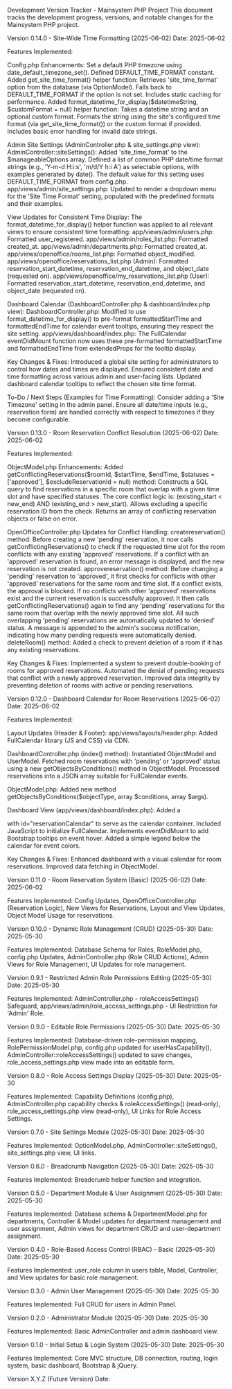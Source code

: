 Development Version Tracker - Mainsystem PHP Project
This document tracks the development progress, versions, and notable changes for the Mainsystem PHP project.

Version 0.14.0 - Site-Wide Time Formatting (2025-06-02)
Date: 2025-06-02

Features Implemented:

Config.php Enhancements:
Set a default PHP timezone using date_default_timezone_set().
Defined DEFAULT_TIME_FORMAT constant.
Added get_site_time_format() helper function:
Retrieves 'site_time_format' option from the database (via OptionModel).
Falls back to DEFAULT_TIME_FORMAT if the option is not set.
Includes static caching for performance.
Added format_datetime_for_display($datetimeString, $customFormat = null) helper function:
Takes a datetime string and an optional custom format.
Formats the string using the site's configured time format (via get_site_time_format()) or the custom format if provided.
Includes basic error handling for invalid date strings.

Admin Site Settings (AdminController.php & site_settings.php view):
AdminController::siteSettings():
Added 'site_time_format' to the $manageableOptions array.
Defined a list of common PHP date/time format strings (e.g., 'Y-m-d H:i:s', 'm/d/Y h:i A') as selectable options, with examples generated by date().
The default value for this setting uses DEFAULT_TIME_FORMAT from config.php.
app/views/admin/site_settings.php:
Updated to render a dropdown menu for the 'Site Time Format' setting, populated with the predefined formats and their examples.

View Updates for Consistent Time Display:
The format_datetime_for_display() helper function was applied to all relevant views to ensure consistent time formatting:
app/views/admin/users.php: Formatted user_registered.
app/views/admin/roles_list.php: Formatted created_at.
app/views/admin/departments.php: Formatted created_at.
app/views/openoffice/rooms_list.php: Formatted object_modified.
app/views/openoffice/reservations_list.php (Admin): Formatted reservation_start_datetime, reservation_end_datetime, and object_date (requested on).
app/views/openoffice/my_reservations_list.php (User): Formatted reservation_start_datetime, reservation_end_datetime, and object_date (requested on).

Dashboard Calendar (DashboardController.php & dashboard/index.php view):
DashboardController.php:
Modified to use format_datetime_for_display() to pre-format formattedStartTime and formattedEndTime for calendar event tooltips, ensuring they respect the site setting.
app/views/dashboard/index.php:
The FullCalendar eventDidMount function now uses these pre-formatted formattedStartTime and formattedEndTime from extendedProps for the tooltip display.

Key Changes & Fixes:
Introduced a global site setting for administrators to control how dates and times are displayed.
Ensured consistent date and time formatting across various admin and user-facing lists.
Updated dashboard calendar tooltips to reflect the chosen site time format.

To-Do / Next Steps (Examples for Time Formatting):
Consider adding a 'Site Timezone' setting in the admin panel.
Ensure all date/time inputs (e.g., reservation form) are handled correctly with respect to timezones if they become configurable.

Version 0.13.0 - Room Reservation Conflict Resolution (2025-06-02)
Date: 2025-06-02

Features Implemented:

ObjectModel.php Enhancements:
Added getConflictingReservations($roomId, $startTime, $endTime, $statuses = ['approved'], $excludeReservationId = null) method:
Constructs a SQL query to find reservations in a specific room that overlap with a given time slot and have specified statuses.
The core conflict logic is: (existing_start < new_end) AND (existing_end > new_start).
Allows excluding a specific reservation ID from the check.
Returns an array of conflicting reservation objects or false on error.

OpenOfficeController.php Updates for Conflict Handling:
createreservation() method:
Before creating a new 'pending' reservation, it now calls getConflictingReservations() to check if the requested time slot for the room conflicts with any existing 'approved' reservations.
If a conflict with an 'approved' reservation is found, an error message is displayed, and the new reservation is not created.
approvereservation() method:
Before changing a 'pending' reservation to 'approved', it first checks for conflicts with other 'approved' reservations for the same room and time slot. If a conflict exists, the approval is blocked.
If no conflicts with other 'approved' reservations exist and the current reservation is successfully approved:
It then calls getConflictingReservations() again to find any 'pending' reservations for the same room that overlap with the newly approved time slot.
All such overlapping 'pending' reservations are automatically updated to 'denied' status.
A message is appended to the admin's success notification, indicating how many pending requests were automatically denied.
deleteRoom() method:
Added a check to prevent deletion of a room if it has any existing reservations.

Key Changes & Fixes:
Implemented a system to prevent double-booking of rooms for approved reservations.
Automated the denial of pending requests that conflict with a newly approved reservation.
Improved data integrity by preventing deletion of rooms with active or pending reservations.

Version 0.12.0 - Dashboard Calendar for Room Reservations (2025-06-02)
Date: 2025-06-02

Features Implemented:

Layout Updates (Header & Footer):
app/views/layouts/header.php:
Added FullCalendar library (JS and CSS) via CDN.

DashboardController.php (index() method):
Instantiated ObjectModel and UserModel.
Fetched room reservations with 'pending' or 'approved' status using a new getObjectsByConditions() method in ObjectModel.
Processed reservations into a JSON array suitable for FullCalendar events.

ObjectModel.php:
Added new method getObjectsByConditions($objectType, array $conditions, array $args).

Dashboard View (app/views/dashboard/index.php):
Added a <div> with id="reservationCalendar" to serve as the calendar container.
Included JavaScript to initialize FullCalendar.
Implements eventDidMount to add Bootstrap tooltips on event hover.
Added a simple legend below the calendar for event colors.

Key Changes & Fixes:
Enhanced dashboard with a visual calendar for room reservations.
Improved data fetching in ObjectModel.

Version 0.11.0 - Room Reservation System (Basic) (2025-06-02)
Date: 2025-06-02

Features Implemented:
Config Updates, OpenOfficeController.php (Reservation Logic), New Views for Reservations, Layout and View Updates, Object Model Usage for reservations.

Version 0.10.0 - Dynamic Role Management (CRUD) (2025-05-30)
Date: 2025-05-30

Features Implemented:
Database Schema for Roles, RoleModel.php, config.php Updates, AdminController.php (Role CRUD Actions), Admin Views for Role Management, UI Updates for role management.

Version 0.9.1 - Restricted Admin Role Permissions Editing (2025-05-30)
Date: 2025-05-30

Features Implemented:
AdminController.php - roleAccessSettings() Safeguard, app/views/admin/role_access_settings.php - UI Restriction for 'Admin' Role.

Version 0.9.0 - Editable Role Permissions (2025-05-30)
Date: 2025-05-30

Features Implemented:
Database-driven role-permission mapping, RolePermissionModel.php, config.php updated for userHasCapability(), AdminController::roleAccessSettings() updated to save changes, role_access_settings.php view made into an editable form.

Version 0.8.0 - Role Access Settings Display (2025-05-30)
Date: 2025-05-30

Features Implemented:
Capability Definitions (config.php), AdminController.php capability checks & roleAccessSettings() (read-only), role_access_settings.php view (read-only), UI Links for Role Access Settings.

Version 0.7.0 - Site Settings Module (2025-05-30)
Date: 2025-05-30

Features Implemented:
OptionModel.php, AdminController::siteSettings(), site_settings.php view, UI links.

Version 0.6.0 - Breadcrumb Navigation (2025-05-30)
Date: 2025-05-30

Features Implemented:
Breadcrumb helper function and integration.

Version 0.5.0 - Department Module & User Assignment (2025-05-30)
Date: 2025-05-30

Features Implemented:
Database schema & DepartmentModel.php for departments, Controller & Model updates for department management and user assignment, Admin views for department CRUD and user-department assignment.

Version 0.4.0 - Role-Based Access Control (RBAC) - Basic (2025-05-30)
Date: 2025-05-30

Features Implemented:
user_role column in users table, Model, Controller, and View updates for basic role management.

Version 0.3.0 - Admin User Management (2025-05-30)
Date: 2025-05-30

Features Implemented:
Full CRUD for users in Admin Panel.

Version 0.2.0 - Administrator Module (2025-05-30)
Date: 2025-05-30

Features Implemented:
Basic AdminController and admin dashboard view.

Version 0.1.0 - Initial Setup & Login System (2025-05-30)
Date: 2025-05-30

Features Implemented:
Core MVC structure, DB connection, routing, login system, basic dashboard, Bootstrap & jQuery.

Version X.Y.Z (Future Version)
Date: